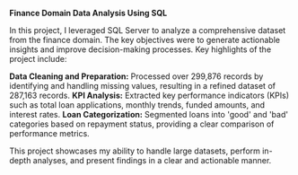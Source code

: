 **Finance Domain Data Analysis Using SQL**

In this project, I leveraged SQL Server to analyze a comprehensive dataset from the finance domain. The key objectives were to generate actionable insights and improve decision-making processes. Key highlights of the project include:

**Data Cleaning and Preparation:** Processed over 299,876 records by identifying and handling missing values, resulting in a refined dataset of 287,163 records.
**KPI Analysis:** Extracted key performance indicators (KPIs) such as total loan applications, monthly trends, funded amounts, and interest rates.
**Loan Categorization:** Segmented loans into 'good' and 'bad' categories based on repayment status, providing a clear comparison of performance metrics.

This project showcases my ability to handle large datasets, perform in-depth analyses, and present findings in a clear and actionable manner.
